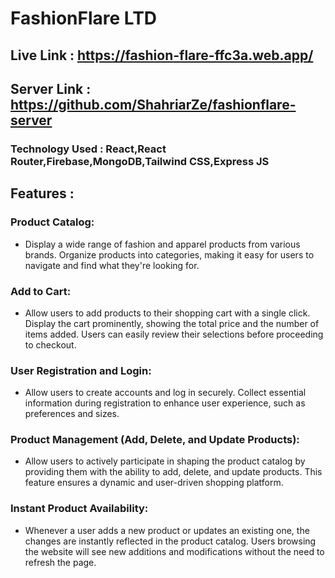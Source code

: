 # FashionFlare LTD
## Live Link :  https://fashion-flare-ffc3a.web.app/
## Server Link : https://github.com/ShahriarZe/fashionflare-server
### Technology Used : React,React Router,Firebase,MongoDB,Tailwind CSS,Express JS

## Features :

### Product Catalog:
 - Display a wide range of fashion and apparel products from various brands. Organize products into categories, making it easy for users to navigate and find what they're looking for.

### Add to Cart:
 - Allow users to add products to their shopping cart with a single click. Display the cart prominently, showing the total price and the number of items added. Users can easily review their selections before proceeding to checkout.

###  User Registration and Login:
 - Allow users to create accounts and log in securely. Collect essential information during registration to enhance user experience, such as preferences and sizes.

### Product Management (Add, Delete, and Update Products):

- Allow users to actively participate in shaping the product catalog by providing them with the ability to add, delete, and update products. This feature ensures a dynamic and user-driven shopping platform.

### Instant Product Availability:
 - Whenever a user adds a new product or updates an existing one, the changes are instantly reflected in the product catalog. Users browsing the website will see new additions and modifications without the need to refresh the page.
